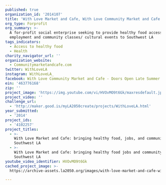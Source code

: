 ```yaml
---
published: true
organization_id: '2014107'
title: 'With Love Market and Cafe, With Love Community Market and Cafe'
org_type: Forprofit
org_summary: >-
  A for-profit social enterprise seeking to provide healthy food access,
  employment and community classes/ cultural events to Southwest LA
tags_indicators:
  - Access to healthy food
  - Health
charity_navigator_url: ''
organization_website:
  - Communitymarketandcafe.com
twitter: WithLoveLA
instagram: WithLoveLA_
facebook: With Love Community Market and Cafe - Doors Open Late Summer 2014
ein: '463776168'
zip: ''
project_image: 'https://img.youtube.com/vi/HVOvMO9t6Gk/maxresdefault.jpg'
project_video: ''
challenge_url:
  - 'http://maker.good.is/myLA2050create/projects/WithLoveLA.html'
year_submitted:
  - '2014'
project_ids:
  - '4102257'
project_titles:
  - >-
    With Love Market and Cafe: bringing healthy food, jobs, and community to
    Southwest LA
  - >-
    With Love Market and Cafe: bringing healthy food jobs and community to
    Southwest LA
youtube_video_identifier: HVOvMO9t6Gk
cached_project_image: >-
  https://archive-assets.la2050.org/images/with-love-market-and-cafe-with-love-community-market-and-cafe/img.youtube.com/vi/HVOvMO9t6Gk/maxresdefault.jpg

---
```

